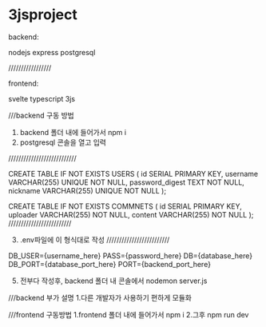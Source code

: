 # 3jsproject

backend:

nodejs
express
postgresql

/////////////////

frontend:

svelte
typescript
3js


///backend 구동 방법
1. backend 폴더 내에 들어가서 npm i
2. postgresql 콘솔을 열고 입력

///////////////////////////

CREATE TABLE IF NOT EXISTS USERS (
    id SERIAL PRIMARY KEY,
    username VARCHAR(255) UNIQUE NOT NULL,
    password_digest TEXT NOT NULL,
    nickname VARCHAR(255) UNIQUE NOT NULL
);

CREATE TABLE IF NOT EXISTS COMMNETS (
    id SERIAL PRIMARY KEY,
    uploader VARCHAR(255) NOT NULL,
    content VARCHAR(255) NOT NULL
);
/////////////////////////


3. .env파일에 이 형식대로 작성
/////////////////////////


DB_USER={username_here}
PASS={password_here}
DB={database_here}
DB_PORT={database_port_here}
PORT={backend_port_here}


5. 전부다 작성후, backend 폴더 내 콘솔에서 nodemon server.js



///backend 부가 설명
1.다른 개발자가 사용하기 편하게 모듈화


///frontend 구동방법
1.frontend 폴더 내에 들어가서 npm i
2.그후 npm run dev
